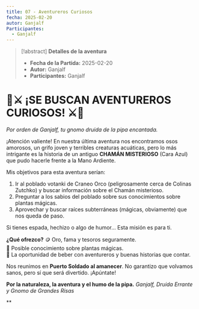 ```yaml
---
title: 07 - Aventureros Curiosos
fecha: 2025-02-20
autor: Ganjalf
Participantes:
  - Ganjalf
---
```


>[!abstract] **Detalles de la aventura**
>  - **Fecha de la Partida:** 2025-02-20
>  - **Autor:** Ganjalf
>  - **Participantes:** Ganjalf 


# 🌿⚔️ ¡SE BUSCAN AVENTUREROS CURIOSOS! ⚔️🌿  

*Por orden de Ganjalf, tu gnomo druida de la pipa encantada.*

¡Atención valiente! En nuestra última aventura nos encontramos osos amorosos, un grifo joven y terribles creaturas acuáticas, pero lo más intrigante es la historia de un antiguo **CHAMÁN MISTERIOSO** (Cara Azul) que pudo hacerle frente a la Mano Ardiente.

Mis objetivos para esta aventura serían:
1. Ir al poblado votanki de Craneo Orco (peligrosamente cerca de Colinas Zutchko) y buscar información sobre el Chamán misterioso.
2. Preguntar a los sabios del poblado sobre sus conocimientos sobre plantas mágicas.
3. Aprovechar y buscar raíces subterráneas (mágicas, obviamente) que nos queda de paso.

Si tienes espada, hechizo o algo de humor… Esta misión es para ti.

**¿Qué ofrezco?** 
🪙 Oro, fama y tesoros seguramente.  
🌱 Posible conocimiento sobre plantas mágicas.  
🍻 La oportunidad de beber con aventureros y buenas historias que contar.

Nos reunimos en **Puerto Soldado al amanecer**. No garantizo que volvamos sanos, pero sí que será divertido. ¡Apúntate!

**Por la naturaleza, la aventura y el humo de la pipa.**
*Ganjalf, Druida Errante y Gnomo de Grandes Risas*

**
